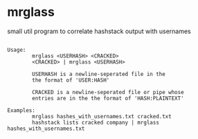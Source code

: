 # mrglass

small util program to correlate hashstack output with usernames

```

Usage:
        mrglass <USERHASH> <CRACKED>
        <CRACKED> | mrglass <USERHASH>

        USERHASH is a newline-seperated file in the
        the format of 'USER:HASH'

        CRACKED is a newline-seperated file or pipe whose 
        entries are in the the format of 'HASH:PLAINTEXT'

Examples:
        mrglass hashes_with_usernames.txt cracked.txt
        hashstack lists cracked company | mrglass hashes_with_usernames.txt

```
